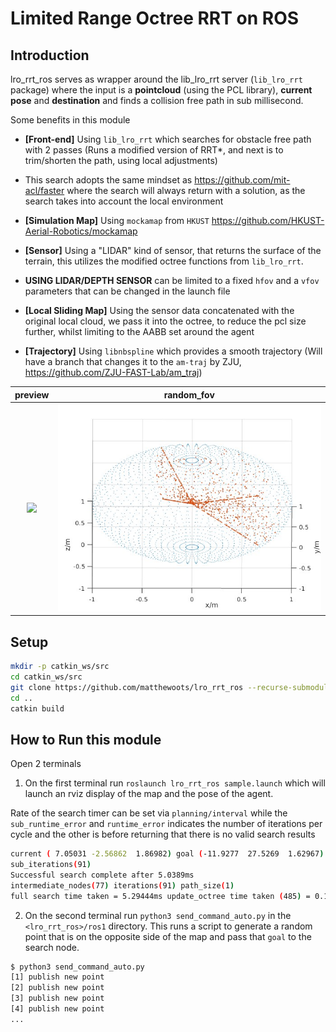 # Limited Range Octree RRT on ROS

## Introduction
lro_rrt_ros serves as wrapper around the lib_lro_rrt server (`lib_lro_rrt` package) where the input is a **pointcloud** (using the PCL library), **current pose** and **destination** and finds a collision free path in sub millisecond.

Some benefits in this module
- **[Front-end]** Using `lib_lro_rrt` which searches for obstacle free path with 2 passes (Runs a modified version of RRT*, and next is to trim/shorten the path, using local adjustments)

- This search adopts the same mindset as https://github.com/mit-acl/faster where the search will always return with a solution, as the search takes into account the local environment

- **[Simulation Map]** Using `mockamap` from `HKUST` https://github.com/HKUST-Aerial-Robotics/mockamap

- **[Sensor]** Using a "LIDAR" kind of sensor, that returns the surface of the terrain, this utilizes the modified octree functions from `lib_lro_rrt`.

- **USING LIDAR/DEPTH SENSOR** can be limited to a fixed `hfov` and a `vfov` parameters that can be changed in the launch file

- **[Local Sliding Map]** Using the sensor data concatenated with the original local cloud, we pass it into the octree, to reduce the pcl size further, whilst limiting to the AABB set around the agent

- **[Trajectory]** Using `libnbspline` which provides a smooth trajectory (Will have a branch that changes it to the `am-traj` by ZJU, https://github.com/ZJU-FAST-Lab/am_traj)

| preview | random_fov |
| :--: | :--: |
| [<img src="lro_rrt.gif" width="500"/>](lro_rrt.gif) | [<img src="lro_rrt_range.jpg" width="450"/>](lro_rrt_range.jpg) |

## Setup
```bash
mkdir -p catkin_ws/src
cd catkin_ws/src
git clone https://github.com/matthewoots/lro_rrt_ros --recurse-submodules
cd ..
catkin build
```

## How to Run this module
Open 2 terminals

1. On the first terminal run `roslaunch lro_rrt_ros sample.launch` which will launch an rviz display of the map and the pose of the agent.

Rate of the search timer can be set via `planning/interval` while the `sub_runtime_error` and `runtime_error` indicates the number of iterations per cycle and the other is before returning that there is no valid search results
```bash
current ( 7.05031 -2.56862  1.86982) goal (-11.9277  27.5269  1.62967) 
sub_iterations(91)
Successful search complete after 5.0389ms
intermediate_nodes(77) iterations(91) path_size(1)
full search time taken = 5.29444ms update_octree time taken (485) = 0.13171ms update_check time taken = 0.016402ms
```

2. On the second terminal run `python3 send_command_auto.py` in the `<lro_rrt_ros>/ros1` directory. This runs a script to generate a random point that is on the opposite side of the map and pass that `goal` to the search node.  
```bash
$ python3 send_command_auto.py
[1] publish new point
[2] publish new point
[3] publish new point
[4] publish new point
...
```